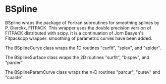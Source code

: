 # BSpline

BSpline wraps the package of Fortran subroutines for smoothing splines by P. Dierckx, FITPACK. This wrapper uses the double precision version of FITPACK distributed with scipy. It is a continuation of Jorn Baayen's Fitpackcpp wrapper: smoothing of parametric curves have been added.

The BSplineCurve class wraps the 1D routines "curfit", "splev", and "splder".

The BSplineSurface class wraps the 2D routines "surfit", "bispev", and "parder".

The BSplineParamCurve class wraps the n-D routines "parcur", "curev" and "cualde".

